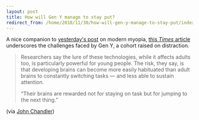 ```yaml
---
layout: post
title: How will Gen Y manage to stay put?
redirect_from: /home/2010/11/30/how-will-gen-y-manage-to-stay-put/index.html
---
```

<p>A nice companion to <a href="http://www.practicallyefficient.com/2010/11/29/modern-myopia-happiness-and-a-little-sex/">yesterday's post</a> on modern myopia, <a href="http://www.nytimes.com/2010/11/21/technology/21brain.html?_r=4">this <em>Times</em> article</a> underscores the challenges faced by Gen Y, a cohort raised on distraction.
<blockquote>Researchers say the lure of these technologies, while it affects adults too, is particularly powerful for young people. The risk, they say, is that developing brains can become more easily habituated than adult brains to constantly switching tasks — and less able to sustain attention.</p>
<p>“Their brains are rewarded not for staying on task but for jumping to the next thing.”</p></blockquote>
<p>(via <a href="http://www.byjohnchandler.com/2010/11/29/growing-up-digital-wired-for-distraction/">John Chandler</a>)</p>
